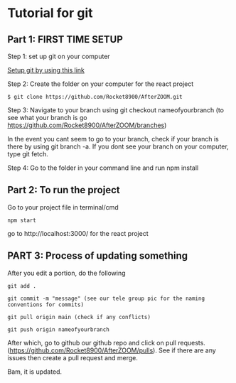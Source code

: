 # Tutorial for git

## Part 1: FIRST TIME SETUP

Step 1: set up git on your computer

[Setup git by using this link](https://git-scm.com/book/en/v2/Getting-Started-Installing-Git)

Step 2: Create the folder on your computer for the react project
```
$ git clone https://github.com/Rocket8900/AfterZOOM.git
```

Step 3: Navigate to your branch using git checkout nameofyourbranch (to see what your branch is go https://github.com/Rocket8900/AfterZOOM/branches)

In the event you cant seem to go to your branch, check if your branch is there by using git branch -a. If you dont see your branch on your computer, type git fetch.

Step 4: Go to the folder in your command line and run npm install 



## Part 2: To run the project

Go to your project file in terminal/cmd
```
npm start
```

go to http://localhost:3000/ for the react project




## PART 3: Process of updating something 

After you edit a portion, do the following
```
git add .

git commit -m "message" (see our tele group pic for the naming conventions for commits)

git pull origin main (check if any conflicts)

git push origin nameofyourbranch

```

After which, go to github our github repo and click on pull requests. (https://github.com/Rocket8900/AfterZOOM/pulls). See if there are any issues then create a pull request and merge. 

Bam, it is updated.

